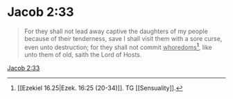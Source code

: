 # Jacob 2:33

> For they shall not lead away captive the daughters of my people because of their tenderness, save I shall visit them with a sore curse, even unto destruction; for they shall not commit <u>whoredoms</u>[^a], like unto them of old, saith the Lord of Hosts.

[Jacob 2:33](https://www.churchofjesuschrist.org/study/scriptures/bofm/jacob/2?lang=eng&id=p33#p33)


[^a]: [[Ezekiel 16.25|Ezek. 16:25 (20-34)]]. TG [[Sensuality]].
